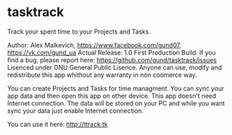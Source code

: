 tasktrack
=========

Track your spent time to your Projects and Tasks.

Author: Alex Malkevich, https://www.facebook.com/gund07, https://vk.com/gund_ua
Actual Release: 1.0 First Production Build.
If you find a bug, please report here: https://github.com/gund/tasktrack/issues
Lisenced under GNU General Public Lisence. Anyone can use, modify and redistribute this app whithout any warranty in non coomerce way.

You can create Projects and Tasks for time managment.
You can sync your app data and then open this app on
other device. This app doesn't need Internet connection.
The data will be stored on your PC and while you want
sync your data just enable Internet connection.

You can use it here: http://ttrack.tk
